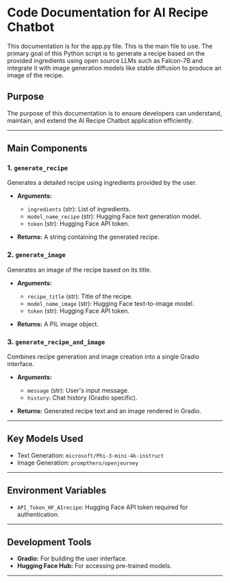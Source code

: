 
# Code Documentation for AI Recipe Chatbot
This documentation is for the app.py file. This is the main file to use. The primary goal of this Python script is to generate a recipe based on the provided ingredients using open source LLMs such as Falcon-7B and integrate it with image generation models like stable diffusion to produce an image of the recipe. 
## Purpose
The purpose of this documentation is to ensure developers can understand, maintain, and extend the AI Recipe Chatbot application efficiently.

---

## Main Components

### 1. `generate_recipe`
Generates a detailed recipe using ingredients provided by the user.

- **Arguments:**
  - `ingredients` (str): List of ingredients.
  - `model_name_recipe` (str): Hugging Face text generation model.
  - `token` (str): Hugging Face API token.

- **Returns:** A string containing the generated recipe.

### 2. `generate_image`
Generates an image of the recipe based on its title.

- **Arguments:**
  - `recipe_title` (str): Title of the recipe.
  - `model_name_image` (str): Hugging Face text-to-image model.
  - `token` (str): Hugging Face API token.

- **Returns:** A PIL image object.

### 3. `generate_recipe_and_image`
Combines recipe generation and image creation into a single Gradio interface.

- **Arguments:**
  - `message` (str): User's input message.
  - `history`: Chat history (Gradio specific).

- **Returns:** Generated recipe text and an image rendered in Gradio.

---

## Key Models Used
- Text Generation: `microsoft/Phi-3-mini-4k-instruct`
- Image Generation: `prompthero/openjourney`

---

## Environment Variables
- `API_Token_HF_AIrecipe`: Hugging Face API token required for authentication.

---

## Development Tools
- **Gradio:** For building the user interface.
- **Hugging Face Hub:** For accessing pre-trained models.

---
